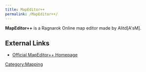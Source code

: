 ```yaml
---
title: MapEditor++
permalink: /MapEditor++/
---
```


**MapEditor++** is a Ragnarok Online map editor made by Alitd\[A'sM\].

External Links
--------------

-   [Official MapEditor++ Homepage](http://mapeditor.fr/)

[Category:Mapping](/Category:Mapping "wikilink")